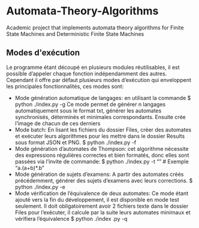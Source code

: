 # Automata-Theory-Algorithms

Academic project that implements automata theory algorithms for Finite State Machines and Deterministic Finite State Machines

## Modes d'exécution

Le programme étant découpé en plusieurs modules réutilisables, il est possible d’appeler chaque fonction indépendamment des autres. Cependant il offre par défaut plusieurs modes d’exécution qui enveloppent les principales fonctionnalités, ces modes sont:

- Mode génération automatique de langages: en utilisant la commande
  $ python ./index.py -g <n>
  Ce mode permet de générer n langages automatiquement sous le format txt, générer les automates synchronisés, déterminés et minimales correspondants. Ensuite crée l’image de chacun de ces derniers
- Mode batch: En lisant les fichiers du dossier Files, créer des automates et exécuter leurs algorithmes pour les mettre dans le dossier Results sous format JSON et PNG.
  $ python ./index.py -f
- Mode génération d’automates de Thompson: cet algorithme nécessite des expressions régulières correctes et bien formatés, donc elles sont passées via l’invite de commande:
  $ python ./index.py -t “<exp>” # Exemple “a.(a+b)\*.b”
- Mode génération de sujets d’examens: A partir des automates créés précédemment, générer des sujets d’examens avec leurs corrections.
  $ python ./index.py -e
- Mode vérification de l’équivalence de deux automates: Ce mode étant ajouté vers la fin du développement, il est disponible en mode test seulement. Il doit obligatoirement avoir 2 fichiers texte dans le dossier Files pour l’exécuter, il calcule par la suite leurs automates minimaux et vérifiera l’équivalence
  $ python ./index .py -q
